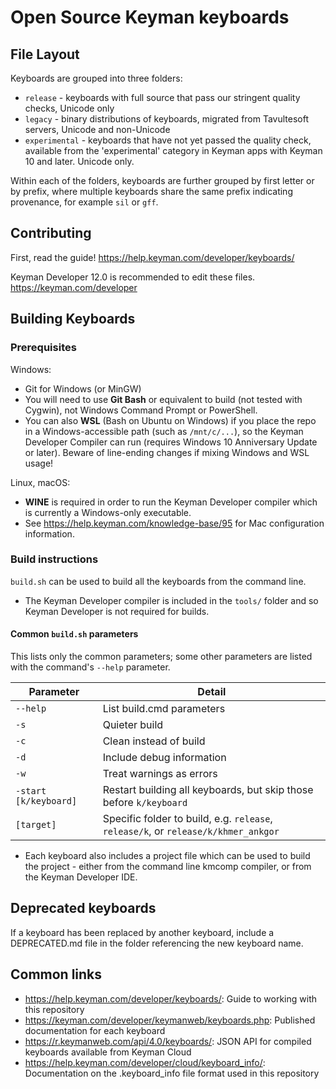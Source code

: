 # Open Source Keyman keyboards

## File Layout

Keyboards are grouped into three folders:

  * `release` - keyboards with full source that pass our stringent quality checks, Unicode only
  * `legacy` - binary distributions of keyboards, migrated from Tavultesoft servers, Unicode and
    non-Unicode
  * `experimental` - keyboards that have not yet passed the quality check, available from the
    'experimental' category in Keyman apps with Keyman 10 and later. Unicode only.

Within each of the folders, keyboards are further grouped by first letter or by prefix, where
multiple keyboards share the same prefix indicating provenance, for example `sil` or `gff`.

## Contributing

First, read the guide! <https://help.keyman.com/developer/keyboards/>

Keyman Developer 12.0 is recommended to edit these files. <https://keyman.com/developer>

## Building Keyboards

### Prerequisites

Windows:
  * Git for Windows (or MinGW)
  * You will need to use **Git Bash** or equivalent to build (not tested with Cygwin), not
    Windows Command Prompt or PowerShell.
  * You can also **WSL** (Bash on Ubuntu on Windows) if you place the repo in a
    Windows-accessible path (such as `/mnt/c/...`), so the Keyman Developer Compiler
    can run (requires Windows 10 Anniversary Update or later). Beware of line-ending changes
    if mixing Windows and WSL usage!

Linux, macOS:
  * **WINE** is required in order to run the Keyman Developer
    compiler which is currently a Windows-only executable.
 * See <https://help.keyman.com/knowledge-base/95> for Mac configuration information.

### Build instructions

`build.sh` can be used to build all the keyboards from the command line.

* The Keyman Developer compiler is included in the `tools/` folder and so Keyman Developer
  is not required for builds.

#### Common `build.sh` parameters

This lists only the common parameters; some other parameters are listed with
the command's `--help` parameter.

| Parameter             | Detail                                             |
|-----------------------|----------------------------------------------------|
| `--help`              | List build.cmd parameters
| `-s`                  | Quieter build
| `-c`                  | Clean instead of build
| `-d`                  | Include debug information
| `-w`                  | Treat warnings as errors
| `-start [k/keyboard]` | Restart building all keyboards, but skip those before `k/keyboard`
| `[target]`            | Specific folder to build, e.g. `release`, `release/k`, or `release/k/khmer_ankgor`

* Each keyboard also includes a project file which can be used to build the project - either from the command line
  kmcomp compiler, or from the Keyman Developer IDE.

## Deprecated keyboards

If a keyboard has been replaced by another keyboard, include a DEPRECATED.md file in the folder referencing the
new keyboard name.

## Common links

   * <https://help.keyman.com/developer/keyboards/>: Guide to working with this repository
   * <https://keyman.com/developer/keymanweb/keyboards.php>: Published documentation for each keyboard
   * <https://r.keymanweb.com/api/4.0/keyboards/>: JSON API for compiled keyboards available from Keyman Cloud
   * <https://help.keyman.com/developer/cloud/keyboard_info/>: Documentation on the .keyboard_info file format used in this repository


